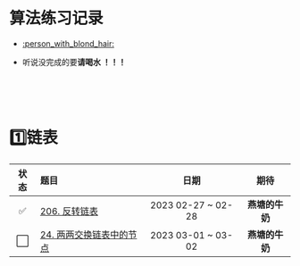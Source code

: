# 算法练习记录

+ [:person_with_blond_hair:]()​

+ 听说没完成的要**请喝水 ！！！**

</br></br></br>



# :one:链表

|         状态         | 题目                                                         |        日期        |      期待      |
| :------------------: | :----------------------------------------------------------- | :----------------: | :------------: |
|  :white_check_mark:  | [206. 反转链表](https://leetcode.cn/problems/reverse-linked-list/) | 2023 02-27 ~ 02-28 | **燕塘的牛奶** |
| :white_large_square: | [24. 两两交换链表中的节点](https://leetcode.cn/problems/swap-nodes-in-pairs/) | 2023 03-01 ~ 03-02 | **燕塘的牛奶** |

